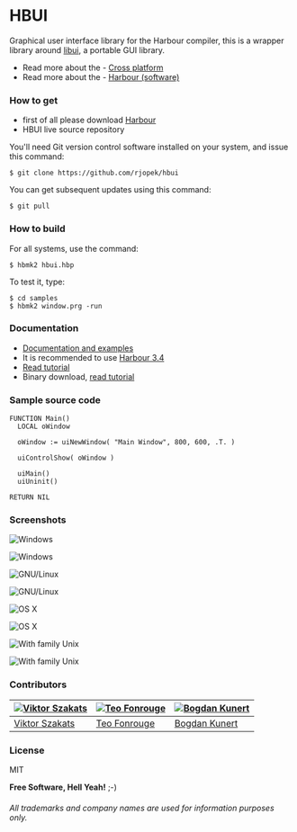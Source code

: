 # **HBUI**

Graphical user interface library for the Harbour compiler, this is a wrapper library around [libui](https://github.com/andlabs/libui), a portable GUI library.

- Read more about the - [Cross platform](https://en.wikipedia.org/wiki/Cross-platform)
- Read more about the - [Harbour (software)](https://en.wikipedia.org/wiki/Harbour_(software))

### How to get
- first of all please download [Harbour](https://github.com/harbour/core)
- HBUI live source repository

You'll need Git version control software installed on your system, and issue this command:
```
$ git clone https://github.com/rjopek/hbui
```
You can get subsequent updates using this command:

```
$ git pull
```

### How to build
For all systems, use the command:
```
$ hbmk2 hbui.hbp
```
To test it, type:
```
$ cd samples
$ hbmk2 window.prg -run
```
### Documentation

- [Documentation and examples](https://github.com/rjopek/hbui/blob/master/docs/md/documentation.md)
- It is recommended to use [Harbour 3.4](https://github.com/vszakats/harbour-core)
- [Read tutorial](https://github.com/rjopek/HBUI/blob/master/docs/tutorial/README.md)
- Binary download, [read tutorial](https://github.com/rjopek/HBUI/blob/master/docs/tutorial/README.md#binary-download)


### Sample source code
```harbour
FUNCTION Main()
  LOCAL oWindow

  oWindow := uiNewWindow( "Main Window", 800, 600, .T. )

  uiControlShow( oWindow )

  uiMain()
  uiUninit()

RETURN NIL
```
### Screenshots

![Windows](samples/window_window.gif "Windows 10 desktop")

![Windows](samples/window_window_samples_02.png "Windows 10 desktop")

![GNU/Linux](samples/window_ubuntu.gif "With family Linux Ubuntu desktop, based on GNOME")

![GNU/Linux](samples/window_ubuntu_samples_02.png "With family Linux Ubuntu desktop, based on GNOME")

![OS X](samples/window_darwin.gif "Desktop Aqua in OS X" )

![OS X](samples/window_darwin_samples_02.png "Desktop Aqua in OS X")

![With family Unix](samples/window_freebsd.gif "With family Unix FreeBSD desktop MATE, based on GNOME 2.32.")

![With family Unix](samples/window_freebsd_samples_02.png "With family Unix FreeBSD desktop MATE, based on GNOME 2.32.")

### Contributors

[![Viktor Szakats](https://avatars3.githubusercontent.com/u/1446897?s=400&v=4)](https://github.com/vszakats) | [![Teo Fonrouge](https://avatars2.githubusercontent.com/u/1561244?s=400&v=4)](https://github.com/tfonrouge) | [![Bogdan Kunert](https://avatars0.githubusercontent.com/u/6351667?s=400&v=4)](https://github.com/bkunert)
---|---|---
[Viktor Szakats](https://github.com/vszakats) | [Teo Fonrouge](https://github.com/tfonrouge) | [Bogdan Kunert](https://github.com/bkunert)


### License
MIT

**Free Software, Hell Yeah!** ;-)

###### All trademarks and company names are used for information purposes only.
